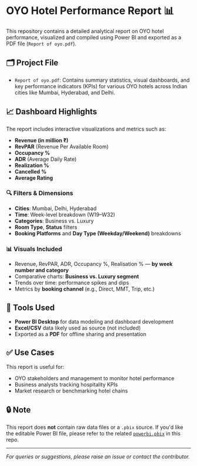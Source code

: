# OYO Hotel Performance Report 📊

This repository contains a detailed analytical report on OYO hotel performance, visualized and compiled using Power BI and exported as a PDF file (`Report of oyo.pdf`).

## 🗂️ Project File

- `Report of oyo.pdf`: Contains summary statistics, visual dashboards, and key performance indicators (KPIs) for various OYO hotels across Indian cities like Mumbai, Hyderabad, and Delhi.

## 📈 Dashboard Highlights

The report includes interactive visualizations and metrics such as:

- **Revenue (in million ₹)**  
- **RevPAR** (Revenue Per Available Room)  
- **Occupancy %**  
- **ADR** (Average Daily Rate)  
- **Realization %**  
- **Cancelled %**  
- **Average Rating**

### 🔍 Filters & Dimensions

- **Cities**: Mumbai, Delhi, Hyderabad  
- **Time**: Week-level breakdown (W19–W32)  
- **Categories**: Business vs. Luxury  
- **Room Type**, **Status** filters  
- **Booking Platforms** and **Day Type (Weekday/Weekend)** breakdowns

### 📊 Visuals Included

- Revenue, RevPAR, ADR, Occupancy %, Realisation % — **by week number and category**
- Comparative charts: **Business vs. Luxury segment**
- Trends over time: performance spikes and dips
- Metrics by **booking channel** (e.g., Direct, MMT, Trip, etc.)

## 🔧 Tools Used

- **Power BI Desktop** for data modeling and dashboard development  
- **Excel/CSV** data likely used as source (not included)  
- Exported as a **PDF** for offline sharing and presentation

## ✅ Use Cases

This report is useful for:

- OYO stakeholders and management to monitor hotel performance
- Business analysts tracking hospitality KPIs
- Market research or benchmarking hotel chains

## 🔒 Note

This report does **not** contain raw data files or a `.pbix` source. If you'd like the editable Power BI file, please refer to the related [`powerbi.pbix`](https://github.com/your-username/your-repo-name/blob/main/powerbi.pbix) in this repo.

---

*For queries or suggestions, please raise an issue or contact the contributor.*
